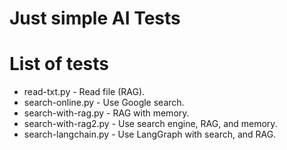 # Just simple AI Tests

# List of tests

* read-txt.py - Read file (RAG).
* search-online.py - Use Google search.
* search-with-rag.py - RAG with memory.
* search-with-rag2.py - Use search engine, RAG, and memory.
* search-langchain.py - Use LangGraph with search, and RAG.
